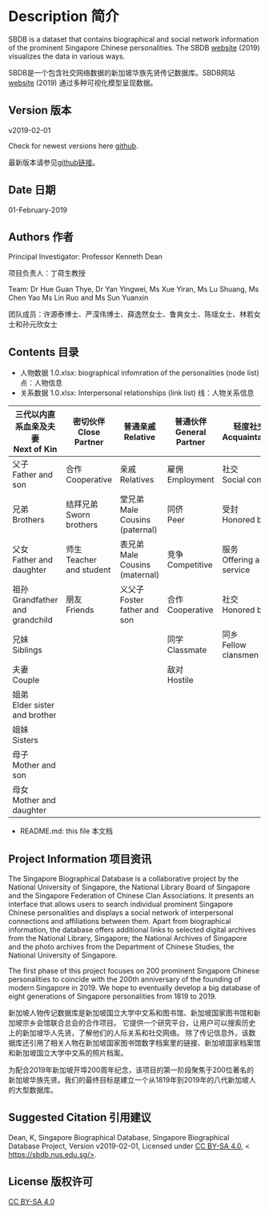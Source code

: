 # Description 简介
SBDB is a dataset that contains biographical and social network information of the prominent Singapore Chinese personalities.
The SBDB [website](http://shgis.nus.edu.sg/sbdb/) (2019) visualizes the data in various ways.

SBDB是一个包含社交网络数据的新加坡华族先贤传记数据库。SBDB网站 [website](http://shgis.nus.edu.sg/sbdb/) (2019) 通过多种可视化模型呈现数据。

## Version 版本

v2019-02-01

Check for newest versions here [github](https://github.com/chsshgis/Singapore-Biographical-Database.git).

最新版本请参见[github链接](https://github.com/chsshgis/Singapore-Biographical-Database.git)。

## Date 日期

01-February-2019


## Authors 作者


Principal Investigator: Professor Kenneth Dean

项目负责人：丁荷生教授

Team: Dr Hue Guan Thye, Dr Yan Yingwei, Ms Xue Yiran, Ms Lu Shuang, Ms Chen Yao Ms Lin Ruo and Ms Sun Yuanxin

团队成员：许源泰博士、严滢伟博士、薛逸然女士、鲁爽女士、陈瑶女士、林若女士和孙元欣女士


## Contents 目录

- 人物数据 1.0.xlsx: biographical infomration of the personalities (node list) 点：人物信息
- 关系数据 1.0.xlsx: Interpersonal relationships (link list) 线：人物关系信息

| 三代以内直系血亲及夫妻<br>Next of Kin       | 密切伙伴<br>Close Partner     | 普通亲戚<br>Relative                | 普通伙伴<br>General Partner | 轻度社交<br>Acquaintance     |
|----------------------------------|---------------------------|---------------------------------|-------------------------|--------------------------|
| 父子<br>Father and son             | 合作<br>Cooperative         | 亲戚<br>Relatives                 | 雇佣<br>Employment        | 社交<br>Social contact     |
| 兄弟<br>Brothers                   | 结拜兄弟<br>Sworn brothers    | 堂兄弟<br>Male Cousins (paternal)  | 同侪<br>Peer              | 受封<br>Honored by         |
| 父女<br>Father and daughter        | 师生<br>Teacher and student | 表兄弟<br>Male Cousins (maternal)  | 竞争<br>Competitive       | 服务<br>Offering a service |
| 祖孙<br>Grandfather and grandchild | 朋友<br>Friends             | 义父子<br>Foster father and son    | 合作<br>Cooperative       | 社交<br>Honored by         |
| 兄妹<br>Siblings                   |                           |                                 | 同学<br>Classmate         | 同乡<br>Fellow clansmen    |
| 夫妻<br>Couple                     |                           |                                 | 敌对<br>Hostile           |                          |
| 姐弟<br>Elder sister and brother   |                           |                                 |                         |                          |
| 姐妹<br>Sisters                    |                           |                                 |                         |                          |
| 母子<br>Mother and son             |                           |                                 |                         |                          |
| 母女<br>Mother and daughter        |
- README.md: this file 本文档


## Project Information 项目资讯

The Singapore Biographical Database is a collaborative project by the National University of Singapore, the National Library Board of Singapore and the Singapore Federation of Chinese Clan Associations. It presents an interface that allows users to search individual prominent Singapore Chinese personalities and displays a social network of interpersonal connections and affiliations between them. Apart from biographical information, the database offers additional links to selected digital archives from the National Library, Singapore; the National Archives of Singapore and the photo archives from the Department of Chinese Studies, the National University of Singapore.


The first phase of this project focuses on 200 prominent Singapore Chinese personalities to coincide with the 200th anniversary of the founding of modern Singapore in 2019. We hope to eventually develop a big database of eight generations of Singapore personalities from 1819 to 2019.

新加坡人物传记数据库是新加坡国立大学中文系和图书馆、新加坡国家图书馆和新加坡宗乡会馆联合总会的合作项目。 它提供一个研究平台，让用户可以搜索历史上的新加坡华人先贤，了解他们的人际关系和社交网络。 除了传记信息外，该数据库还引用了相关人物在新加坡国家图书馆数字档案里的链接、新加坡国家档案馆和新加坡国立大学中文系的照片档案。


为配合2019年新加坡开埠200周年纪念，该项目的第一阶段聚焦于200位著名的新加坡华族先贤。我们的最终目标是建立一个从1819年到2019年的八代新加坡人的大型数据库。


## Suggested Citation 引用建议
Dean, K, Singapore Biographical Database, Singapore Biographical Database Project, Version v2019-02-01, Licensed under [CC BY-SA 4.0](https://creativecommons.org/licenses/by-sa/4.0/), < https://sbdb.nus.edu.sg/>. 

## License 版权许可
[CC BY-SA 4.0](https://creativecommons.org/licenses/by-sa/4.0/)

